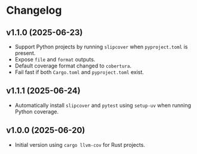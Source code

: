 # Changelog

## v1.1.0 (2025-06-23)
- Support Python projects by running `slipcover` when `pyproject.toml` is present.
- Expose `file` and `format` outputs.
- Default coverage format changed to `cobertura`.
- Fail fast if both `Cargo.toml` and `pyproject.toml` exist.

## v1.1.1 (2025-06-24)
- Automatically install `slipcover` and `pytest` using `setup-uv` when running
  Python coverage.

## v1.0.0 (2025-06-20)
- Initial version using `cargo llvm-cov` for Rust projects.
